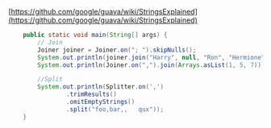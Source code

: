 [https://github.com/google/guava/wiki/StringsExplained](https://github.com/google/guava/wiki/StringsExplained)

```java
    public static void main(String[] args) {
        // Join
        Joiner joiner = Joiner.on("; ").skipNulls();
        System.out.println(joiner.join("Harry", null, "Ron", "Hermione"));
        System.out.println(Joiner.on(",").join(Arrays.asList(1, 5, 7)));// returns "1,5,7"

        //Split
        System.out.println(Splitter.on(',')
                .trimResults()
                .omitEmptyStrings()
                .split("foo,bar,,   qux"));
    }

```



